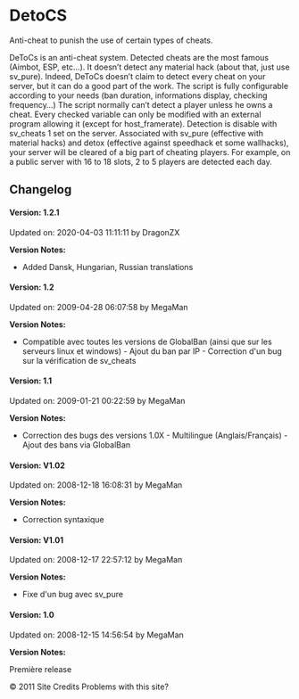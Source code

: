 # DetoCS
Anti-cheat to punish the use of certain types of cheats.

DeToCs is an anti-cheat system. Detected cheats are the most famous (Aimbot, ESP, etc…). It doesn’t detect any material hack (about that, just use sv_pure). Indeed, DeToCs doesn’t claim to detect every cheat on your server, but it can do a good part of the work. The script is fully configurable according to your needs (ban duration, informations display, checking frequency…) The script normally can’t detect a player unless he owns a cheat. Every checked variable can only be modified with an external program allowing it (except for host_framerate). Detection is disable with sv_cheats 1 set on the server. Associated with sv_pure (effective with material hacks) and detox (effective against speedhack et some wallhacks), your server will be cleared of a big part of cheating players. For example, on a public server with 16 to 18 slots, 2 to 5 players are detected each day.

## Changelog
#### Version: 1.2.1

Updated on: 2020-04-03 11:11:11 by DragonZX

**Version Notes:**

- Added Dansk, Hungarian, Russian translations

#### Version: 1.2

Updated on: 2009-04-28 06:07:58 by MegaMan

**Version Notes:**

- Compatible avec toutes les versions de GlobalBan (ainsi que sur les serveurs linux et windows) - Ajout du ban par IP - Correction d'un bug sur la vérification de sv_cheats

#### Version: 1.1

Updated on: 2009-01-21 00:22:59 by MegaMan

**Version Notes:**

- Correction des bugs des versions 1.0X - Multilingue (Anglais/Français) - Ajout des bans via GlobalBan

#### Version: V1.02

Updated on: 2008-12-18 16:08:31 by MegaMan

**Version Notes:**

- Correction syntaxique

#### Version: V1.01

Updated on: 2008-12-17 22:57:12 by MegaMan

**Version Notes:**

- Fixe d'un bug avec sv_pure

#### Version: 1.0

Updated on: 2008-12-15 14:56:54 by MegaMan

**Version Notes:**

Première release

&copy; 2011 Site Credits Problems with this site?
 